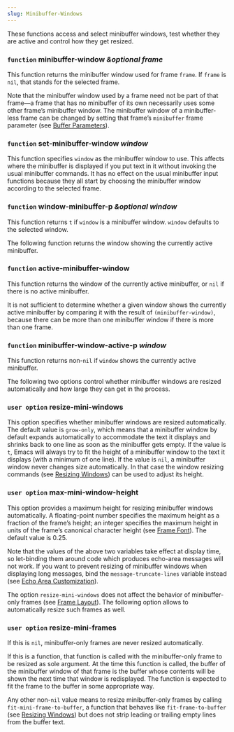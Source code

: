 ```yaml
---
slug: Minibuffer-Windows
---
```


These functions access and select minibuffer windows, test whether they are active and control how they get resized.

### <span className="tag function">`function`</span> **minibuffer-window** *\&optional frame*

This function returns the minibuffer window used for frame `frame`. If `frame` is `nil`, that stands for the selected frame.

Note that the minibuffer window used by a frame need not be part of that frame—a frame that has no minibuffer of its own necessarily uses some other frame’s minibuffer window. The minibuffer window of a minibuffer-less frame can be changed by setting that frame’s `minibuffer` frame parameter (see [Buffer Parameters](Buffer-Parameters)).

### <span className="tag function">`function`</span> **set-minibuffer-window** *window*

This function specifies `window` as the minibuffer window to use. This affects where the minibuffer is displayed if you put text in it without invoking the usual minibuffer commands. It has no effect on the usual minibuffer input functions because they all start by choosing the minibuffer window according to the selected frame.

### <span className="tag function">`function`</span> **window-minibuffer-p** *\&optional window*

This function returns `t` if `window` is a minibuffer window. `window` defaults to the selected window.

The following function returns the window showing the currently active minibuffer.

### <span className="tag function">`function`</span> **active-minibuffer-window**

This function returns the window of the currently active minibuffer, or `nil` if there is no active minibuffer.

It is not sufficient to determine whether a given window shows the currently active minibuffer by comparing it with the result of `(minibuffer-window)`, because there can be more than one minibuffer window if there is more than one frame.

### <span className="tag function">`function`</span> **minibuffer-window-active-p** *window*

This function returns non-`nil` if `window` shows the currently active minibuffer.

The following two options control whether minibuffer windows are resized automatically and how large they can get in the process.

### <span className="tag useroption">`user option`</span> **resize-mini-windows**

This option specifies whether minibuffer windows are resized automatically. The default value is `grow-only`, which means that a minibuffer window by default expands automatically to accommodate the text it displays and shrinks back to one line as soon as the minibuffer gets empty. If the value is `t`, Emacs will always try to fit the height of a minibuffer window to the text it displays (with a minimum of one line). If the value is `nil`, a minibuffer window never changes size automatically. In that case the window resizing commands (see [Resizing Windows](Resizing-Windows)) can be used to adjust its height.

### <span className="tag useroption">`user option`</span> **max-mini-window-height**

This option provides a maximum height for resizing minibuffer windows automatically. A floating-point number specifies the maximum height as a fraction of the frame’s height; an integer specifies the maximum height in units of the frame’s canonical character height (see [Frame Font](Frame-Font)). The default value is 0.25.

Note that the values of the above two variables take effect at display time, so let-binding them around code which produces echo-area messages will not work. If you want to prevent resizing of minibuffer windows when displaying long messages, bind the `message-truncate-lines` variable instead (see [Echo Area Customization](Echo-Area-Customization)).

The option `resize-mini-windows` does not affect the behavior of minibuffer-only frames (see [Frame Layout](Frame-Layout)). The following option allows to automatically resize such frames as well.

### <span className="tag useroption">`user option`</span> **resize-mini-frames**

If this is `nil`, minibuffer-only frames are never resized automatically.

If this is a function, that function is called with the minibuffer-only frame to be resized as sole argument. At the time this function is called, the buffer of the minibuffer window of that frame is the buffer whose contents will be shown the next time that window is redisplayed. The function is expected to fit the frame to the buffer in some appropriate way.

Any other non-`nil` value means to resize minibuffer-only frames by calling `fit-mini-frame-to-buffer`, a function that behaves like `fit-frame-to-buffer` (see [Resizing Windows](Resizing-Windows)) but does not strip leading or trailing empty lines from the buffer text.
